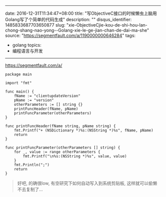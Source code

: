 
---
date: 2016-12-31T11:34:47+08:00
title: "写ObjectiveC接口的时候懒虫上脑用Golang写了个简单的代码生成"
description: ""
disqus_identifier: 1485833687703650877
slug: "xie-ObjectiveCjie-kou-de-shi-hou-lan-chong-shang-nao-yong--Golang-xie-le-ge-jian-chan-de-dai-ma-she"
source: "https://segmentfault.com/a/1190000000646284"
tags: 
- golang 
topics:
- 编程语言与开发
---

https://segmentfault.com/a/

    package main

    import "fmt"

    func main() {
        fName := "clientupdateVersion"
        pName := "version"
        otherParameters := [] string {}
        printFuncHeader(fName, pName)
        printFuncParameter(otherParameters)
    }

    func printFuncHeader(fName string, pName string) {
        fmt.Printf("+ (NSDictionary *)%s:(NSString *)%s", fName, pName)
        return 
    }

    func printFuncParameter(otherParameters [] string) {
        for _, value := range otherParameters {
            fmt.Printf("\n%s:(NSString *)%s", value, value)
        }
        fmt.Println(";")
        return
    }

> 好吧, 的确很low, 有空研究下如何自动写入到系统剪贴板,
> 这样就可以偷懒不去复制了...

